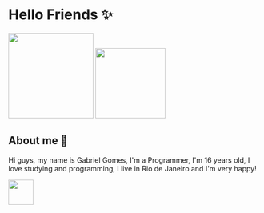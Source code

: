 <div>
	<h1>Hello Friends ✨</h1>
	
<img height="170px" src="https://activity-graph.herokuapp.com/graph?username=ItaChiGabriel&bg_color=0D1117&color=5BCDEC&line=5BCDEC&point=FFFFFF&hide_border=true"/>
	<img height="140px" src="https://github-readme-stats.vercel.app/api/top-langs/?username=ItaChiGabriel&layout=compact&langs_count=7&theme=dark"/>
	</div>
	
<div>
	<h2>About me 🦾</h2>
	<p>Hi guys, my name is Gabriel Gomes, I'm a Programmer, I'm 16 years old, I love studying and programming, I live in Rio de Janeiro and I'm very happy!</p>
	<a href="https://www.instagram.com/gabrielgomesbrg/"><img height="50px" target="_black" align="center" src="https://upload.wikimedia.org/wikipedia/commons/thumb/5/58/Instagram-Icon.png/1025px-Instagram-Icon.png"/></a>
</div>
	
